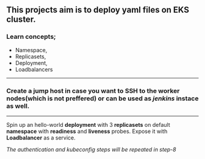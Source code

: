 ## This projects aim is to deploy yaml files on EKS cluster.

### Learn concepts;

- Namespace,
- Replicasets,
- Deployment,
- Loadbalancers
---
### Create a **jump host** in case you want to SSH to the worker nodes(which is not preffered) or can be used as *jenkins* instace as well.
---
Spin up an hello-world **deployment** with 3 **replicasets** on default **namespace** with **readiness** and **liveness** probes. Expose it with **Loadbalancer** as a service.

*The authentication and kubeconfig steps will be repeated in step-8*